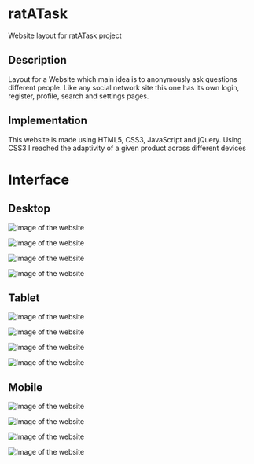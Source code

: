 # ratATask
Website layout for ratATask project 

## Description 
Layout for a Website which main idea is to anonymously ask questions different people. Like any social network site this one has its own login, register, profile, search and settings pages. 

## Implementation
This website is made using HTML5, CSS3, JavaScript and jQuery. Using CSS3 I reached the adaptivity of a given product across different devices

# Interface

## Desktop

![Image of the website](/readme_purpose/image1.PNG)

![Image of the website](/readme_purpose/image2.PNG)

![Image of the website](/readme_purpose/image3.PNG)

![Image of the website](/readme_purpose/image4.PNG)

## Tablet

![Image of the website](/readme_purpose/tablet1.PNG)

![Image of the website](/readme_purpose/tablet2.PNG)

![Image of the website](/readme_purpose/tablet3.PNG)

![Image of the website](/readme_purpose/tablet4.PNG)

## Mobile

![Image of the website](/readme_purpose/mobile1.PNG)

![Image of the website](/readme_purpose/mobile2.PNG)

![Image of the website](/readme_purpose/mobile3.PNG)

![Image of the website](/readme_purpose/mobile4.PNG)
